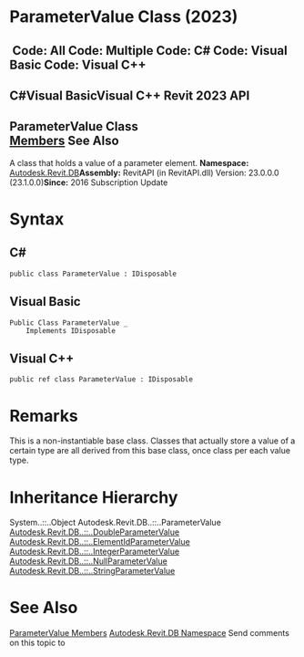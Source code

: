 # ParameterValue Class (2023)

﻿
 Code: All Code: Multiple Code: C# Code: Visual Basic Code: Visual C++   
---  
C#Visual BasicVisual C++
Revit 2023 API  
---  
ParameterValue Class  
[Members](fc18964a-0df5-d477-ca0a-fb0c69d3f152.md "ParameterValue Members") See Also  
---  
A class that holds a value of a parameter element. 
**Namespace:** [Autodesk.Revit.DB](87546ba7-461b-c646-cbb1-2cb8f5bff8b2.md "Autodesk.Revit.DB Namespace")**Assembly:** RevitAPI (in RevitAPI.dll) Version: 23.0.0.0 (23.1.0.0)**Since:** 2016 Subscription Update 
# Syntax
C#  
---  
```text
public class ParameterValue : IDisposable
```
  
Visual Basic  
---  
```text
Public Class ParameterValue _
	Implements IDisposable
```
  
Visual C++  
---  
```text
public ref class ParameterValue : IDisposable
```
  
# Remarks
This is a non-instantiable base class. Classes that actually store a value of a certain type are all derived from this base class, once class per each value type. 
# Inheritance Hierarchy
System..::..Object Autodesk.Revit.DB..::..ParameterValue [Autodesk.Revit.DB..::..DoubleParameterValue](561ef32b-c3bc-3847-ef2a-27f4a011e650.md "DoubleParameterValue Class") [Autodesk.Revit.DB..::..ElementIdParameterValue](7de25c99-4f85-ef1d-7f64-74092f963c98.md "ElementIdParameterValue Class") [Autodesk.Revit.DB..::..IntegerParameterValue](14c16038-74bf-205b-ac93-6ffa6274c034.md "IntegerParameterValue Class") [Autodesk.Revit.DB..::..NullParameterValue](fe10010f-e127-7248-1f17-8c1ee0d41ea0.md "NullParameterValue Class") [Autodesk.Revit.DB..::..StringParameterValue](2f79fff4-9773-471a-83f8-5636459bdbe5.md "StringParameterValue Class")
# See Also
[ParameterValue Members](fc18964a-0df5-d477-ca0a-fb0c69d3f152.md "ParameterValue Members")
[Autodesk.Revit.DB Namespace](87546ba7-461b-c646-cbb1-2cb8f5bff8b2.md "Autodesk.Revit.DB Namespace")
Send comments on this topic to 